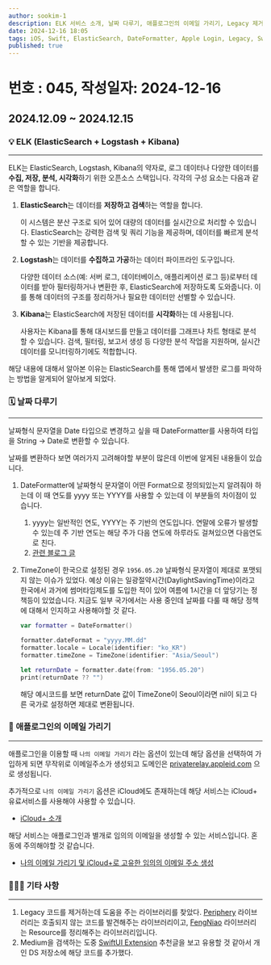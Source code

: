 ```yaml
---
author: sookim-1
description: ELK 서비스 소개, 날짜 다루기, 애플로그인의 이메일 가리기, Legacy 제거 라이브러리, SwiftUI Extension 정리
date: 2024-12-16 18:05
tags: iOS, Swift, ElasticSearch, DateFormatter, Apple Login, Legacy, SwiftUI
published: true
---
```

# 번호 : 045, 작성일자: 2024-12-16
## 2024.12.09 ~ 2024.12.15
### 💡 ELK (ElasticSearch + Logstash + Kibana)

---

ELK는 ElasticSearch, Logstash, Kibana의 약자로, 로그 데이터나 다양한 데이터를 **수집, 저장, 분석, 시각화**하기 위한 오픈소스 스택입니다. 각각의 구성 요소는 다음과 같은 역할을 합니다.

1. **ElasticSearch**는 데이터를 **저장하고 검색**하는 역할을 합니다.
    
    이 시스템은 분산 구조로 되어 있어 대량의 데이터를 실시간으로 처리할 수 있습니다. ElasticSearch는 강력한 검색 및 쿼리 기능을 제공하며, 데이터를 빠르게 분석할 수 있는 기반을 제공합니다.
    
2. **Logstash**는 데이터를 **수집하고 가공**하는 데이터 파이프라인 도구입니다.
    
    다양한 데이터 소스(예: 서버 로그, 데이터베이스, 애플리케이션 로그 등)로부터 데이터를 받아 필터링하거나 변환한 후, ElasticSearch에 저장하도록 도와줍니다. 이를 통해 데이터의 구조를 정리하거나 필요한 데이터만 선별할 수 있습니다.
    
3. **Kibana**는 ElasticSearch에 저장된 데이터를 **시각화**하는 데 사용됩니다.
    
    사용자는 Kibana를 통해 대시보드를 만들고 데이터를 그래프나 차트 형태로 분석할 수 있습니다. 검색, 필터링, 보고서 생성 등 다양한 분석 작업을 지원하며, 실시간 데이터를 모니터링하기에도 적합합니다.
    

해당 내용에 대해서 알아본 이유는 ElasticSearch를 통해 앱에서 발생한 로그를 파악하는 방법을 알게되어 알아보게 되었다.

### 🗓️ 날짜 다루기

---

날짜형식 문자열을 Date 타입으로 변경하고 싶을 때 DateFormatter를 사용하여 타입을 String → Date로 변환할 수 있습니다.

날짜를 변환하다 보면 여러가지 고려해야할 부분이 많은데 이번에 알게된 내용들이 있습니다.

1. DateFormatter에 날짜형식 문자열이 어떤 Format으로 정의되있는지 알려줘야 하는데 이 때 연도를 yyyy 또는 YYYY를 사용할 수 있는데 이 부분들의 차이점이 있습니다.
    1. yyyy는 일반적인 연도, YYYY는 주 기반의 연도입니다.  연말에 오류가 발생할 수 있는데 주 기반 연도는 해당 주가 다음 연도에 하루라도 걸쳐있으면 다음연도로 친다.
    2. [관련 블로그 글](https://reusablecode.tistory.com/13)
2. TimeZone이 한국으로 설정된 경우 `1956.05.20` 날짜형식 문자열이 제대로 포맷되지 않는 이슈가 있었다. 예상 이유는 일광절약시간(DaylightSavingTime)이라고 한국에서 과거에 썸머타임제도를 도입한 적이 있어 여름에 1시간을 더 앞당기는 정책등이 있었습니다. 지금도 일부 국가에서는 사용 중인데 날짜를 다룰 때 해당 정책에 대해서 인지하고 사용해야할 것 같다.
    
    ```swift
    var formatter = DateFormatter()
    
    formatter.dateFormat = "yyyy.MM.dd"
    formatter.locale = Locale(identifier: "ko_KR")
    formatter.timeZone = TimeZone(identifier: "Asia/Seoul")
    
    let returnDate = formatter.date(from: "1956.05.20")
    print(returnDate ?? "")
    ```
    
    해당 예시코드를 보면 returnDate 값이 TimeZone이 Seoul이라면 nil이 되고 다른 국가로 설정하면 제대로 변환됩니다.
    

### 🍎 애플로그인의 이메일 가리기

---

애플로그인을 이용할 때 `나의 이메일 가리기` 라는 옵션이 있는데 해당 옵션을 선택하여 가입하게 되면 무작위로 이메일주소가 생성되고 도메인은 [privaterelay.appleid.com](http://privaterelay.appleid.com) 으로 생성됩니다.

추가적으로 `나의 이메일 가리기` 옵션은 iCloud에도 존재하는데 해당 서비스는 iCloud+ 유료서비스를 사용해야 사용할 수 있습니다. 

- [iCloud+ 소개](https://www.apple.com/kr/icloud/)

해당 서비스는 애플로그인과 별개로 임의의 이메일을 생성할 수 있는 서비스입니다. 혼동에 주의해야할 것 같습니다.

- [나의 이메일 가리기 및 iCloud+로 고유한 임의의 이메일 주소 생성](https://support.apple.com/ko-kr/guide/icloud/mme38e1602db/icloud)

### 🙋🏻‍♂️ 기타 사항

---

1. Legacy 코드를 제거하는데 도움을 주는 라이브러리를 찾았다. [Periphery](https://github.com/peripheryapp/periphery) 라이브러리는 호출되지 않는 코드를 발견해주는 라이브러리이고, [FengNiao](https://github.com/onevcat/FengNiao) 라이브러리는 Resource를 정리해주는 라이브러리입니다.
2. Medium을 검색하는 도중 [SwiftUI Extension](https://medium.com/stackademic/14-must-have-swiftui-code-extensions-aab6a8a492b8) 추천글을 보고 유용할 것 같아서 개인 DS 저장소에 해당 코드를 추가했다.
